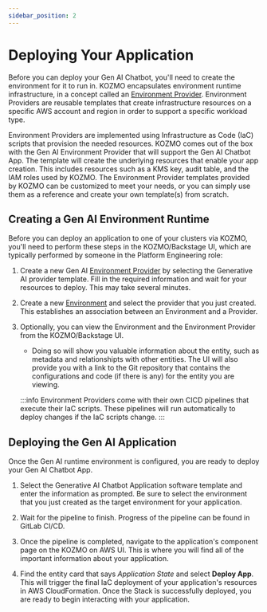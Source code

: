 ```yaml
---
sidebar_position: 2
---
```


# Deploying Your Application 

Before you can deploy your Gen AI Chatbot, you'll need to create the environment for it to run in. KOZMO encapsulates environment runtime infrastructure, in a concept called an [Environment Provider](/docs/techdocs/entities#aws-environment-provider). Environment Providers are reusable templates that create infrastructure resources on a specific AWS account and region in order to support a specific workload type.

Environment Providers are implemented using Infrastructure as Code (IaC) scripts that provision the needed resources. KOZMO comes out of the box with the Gen AI Environment Provider that will support the Gen AI Chatbot App. The template will create the underlying resources that enable your app creation. This includes resources such as a KMS key, audit table, and the IAM roles used by KOZMO. The Environment Provider templates provided by KOZMO can be customized to meet your needs, or you can simply use them as a reference and create your own template(s) from scratch.


## Creating a Gen AI Environment Runtime

Before you can deploy an application to one of your clusters via KOZMO, you'll need to perform these steps in the KOZMO/Backstage UI, which are typically performed by someone in the Platform Engineering role:

1. Create a new Gen AI [Environment Provider](/docs/techdocs/entities#aws-environment-provider) by selecting the Generative AI provider template. Fill in the required information and wait for your resources to deploy. This may take several minutes.
1. Create a new [Environment](/docs/techdocs/entities#aws-environment) and select the provider that you just created. This establishes an association between an Environment and a Provider.
1. Optionally, you can view the Environment and the Environment Provider from the KOZMO/Backstage UI. 

    * Doing so will show you valuable information about the entity, such as metadata and relationshipts with other entities. The UI will also provide you with a link to the Git repository that contains the configurations and code (if there is any) for the entity you are viewing.

    :::info
    Environment Providers come with their own CICD pipelines that execute their IaC scripts. These pipelines will run automatically to deploy changes if the IaC scripts change.
    :::


## Deploying the Gen AI Application 

Once the Gen AI runtime environment is configured, you are ready to deploy your Gen AI Chatbot App. 

1. Select the Generative AI Chatbot Application software template and enter the information as prompted. Be sure to select the environment that you just created as the target environment for your application. 

1. Wait for the pipeline to finish. Progress of the pipeline can be found in GitLab CI/CD.

1. Once the pipeline is completed, navigate to the application's component page on the KOZMO on AWS UI. This is where you will find all of the important information about your application. 
1. Find the entity card that says *Application State* and select **Deploy App**. This will trigger the final IaC deployment of your application's resources in AWS CloudFormation. Once the Stack is successfully deployed, you are ready to begin interacting with your application.

